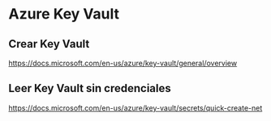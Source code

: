 # Azure Key Vault

## Crear Key Vault
https://docs.microsoft.com/en-us/azure/key-vault/general/overview

## Leer Key Vault sin credenciales
https://docs.microsoft.com/en-us/azure/key-vault/secrets/quick-create-net
